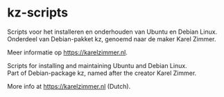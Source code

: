 # kz-scripts
Scripts voor het installeren en onderhouden van Ubuntu en Debian Linux.\
Onderdeel van Debian-pakket kz, genoemd naar de maker Karel Zimmer.

Meer informatie op https://karelzimmer.nl.

Scripts for installing and maintaining Ubuntu and Debian Linux.\
Part of Debian-package kz, named after the creator Karel Zimmer.

More info at https://karelzimmer.nl (Dutch).
